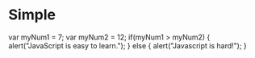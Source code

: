 # Simple

var myNum1 = 7;
var myNum2 = 12;
if(myNum1 > myNum2) {
  alert("JavaScript is easy to learn.");
}
  else {
    alert("Javascript is hard!");
}
